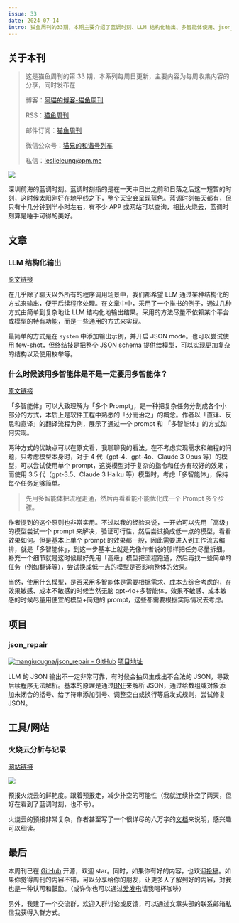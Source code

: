 ```yaml
---
issue: 33
date: 2024-07-14
intro: 猫鱼周刊的33期，本期主要介绍了蓝调时刻、LLM 结构化输出、多智能体使用、json_repair项目和火烧云分析网站。
---
```


## 关于本刊

> 这是猫鱼周刊的第 33 期，本系列每周日更新，主要内容为每周收集内容的分享，同时发布在
>
> 博客：[阿猫的博客-猫鱼周刊](https://ameow.xyz/categories/weekly)
>
> RSS：[猫鱼周刊](https://ameow.xyz/feed/categories/weekly.xml)
>
> 邮件订阅：[猫鱼周刊](https://quail.ink/ameow)
>
> 微信公众号：[猫兄的和谐号列车](http://img.ameow.xyz/202401141448662.png)
>
> 私信：[leslieleung@pm.me](mailto:leslieleung@pm.me)

![](https://img.ameow.xyz/202407141748505.jpg)

深圳前海的蓝调时刻。蓝调时刻指的是在一天中日出之前和日落之后这一短暂的时刻，这时候太阳刚好在地平线之下，整个天空会呈现蓝色。蓝调时刻每天都有，但只有十几分钟到半小时左右，有不少 APP 或网站可以查询，相比火烧云，蓝调时刻算是唾手可得的美好。

## 文章

### LLM 结构化输出

[原文链接](https://ameow.xyz/archives/llm-structural-output)

在几乎除了聊天以外所有的程序调用场景中，我们都希望 LLM 通过某种结构化的方式来输出，便于后续程序处理。在文章中中，采用了一个推书的例子，通过几种方式由简单到复杂地让 LLM 结构化地输出结果。采用的方法尽量不依赖某个平台或模型的特有功能，而是一些通用的方式来实现。

最简单的方式是在 `system` 中添加输出示例，并开启 JSON mode。也可以尝试使用 few-shot，但终结技是把整个 JSON schema 提供给模型，可以实现更加复杂的结构以及使用枚举等。

### 什么时候该用多智能体是不是一定要用多智能体？

[原文链接](https://baoyu.io/blog/ai/when-to-use-multi-agent-systems-or-cot)

「多智能体」可以大致理解为「多个 Prompt」，是一种把复杂任务分割成各个小部分的方式，本质上是软件工程中熟悉的「分而治之」的概念。作者以「直译、反思和意译」的翻译流程为例，展示了通过一个 prompt 和 「多智能体」的方式如何实现。

两种方式的优缺点可以在原文看，我聊聊我的看法。在不考虑实现需求和编程的问题，只考虑模型本身时，对于 4 代（gpt-4、gpt-4o、Claude 3 Opus 等）的模型，可以尝试使用单个 prompt，这类模型对于复杂的指令和任务有较好的效果；而使用 3.5 代（gpt-3.5、Claude 3 Haiku 等）模型时，考虑「多智能体」，保持每个任务足够简单。

> 先用多智能体把流程走通，然后再看看能不能优化成一个 Prompt 多个步骤。

作者提到的这个原则也非常实用。不过以我的经验来说，一开始可以先用「高级」的模型尝试一个 prompt 来解决，验证可行性，然后尝试换成低一点的模型，看看效果如何。但是基本上单个 prompt 的效果都一般，因此需要进入到工作流去编排，就是「多智能体」，到这一步基本上就是先像作者说的那样把任务尽量拆细。补充一个细节就是这时候最好先用「高级」模型把流程跑通，然后再找一些简单的任务（例如翻译等），尝试换成低一点的模型是否影响整体的效果。

当然，使用什么模型，是否采用多智能体是需要根据需求、成本去综合考虑的，在效果敏感、成本不敏感的时候当然无脑 gpt-4o+多智能体，效果不敏感、成本敏感的时候尽量用便宜的模型+简短的 prompt，这些都需要根据实际情况去考虑。

## 项目

### json_repair

[![mangiucugna/json_repair - GitHub](https://gh-card.dev/repos/mangiucugna/json_repair.svg)](https://github.com/mangiucugna/json_repair)
[项目地址](https://github.com/mangiucugna/json_repair)

LLM 的 JSON 输出不一定非常可靠，有时候会抽风生成出不合法的 JSON，导致后续程序无法解析。基本的原理是通过[BNF](https://en.wikipedia.org/wiki/Backus%E2%80%93Naur_form)来解析 JSON，通过给数组或对象添加未闭合的括号、给字符串添加引号、调整空白或换行等启发式规则，尝试修复 JSON。

## 工具/网站

### 火烧云分析与记录

[网站链接](https://sunsetbot.top/)

![](https://img.ameow.xyz/202407141809450.jpg)

预报火烧云的鲜艳度。跟着预报走，减少扑空的可能性（我就连续扑空了两天，但好在看到了蓝调时刻，也不亏）。

火烧云的预报非常复杂，作者甚至写了一个很详尽的六万字的[文档](https://docs.qq.com/doc/DWHdrTVRPR3RaT0VD)来说明，感兴趣可以细读。

## 最后

本周刊已在 [GitHub](https://github.com/LeslieLeung/cat-fish-weekly) 开源，欢迎 star。同时，如果你有好的内容，也欢迎[投稿](https://github.com/LeslieLeung/cat-fish-weekly/issues/new?assignees=LeslieLeung&labels=&projects=&template=recommendations.md)。如果你觉得周刊的内容不错，可以分享给你的朋友，让更多人了解到好的内容，对我也是一种认可和鼓励。（或许你也可以通过[爱发电](https://afdian.net/a/3verest)请我喝杯咖啡）

另外，我建了一个交流群，欢迎入群讨论或反馈，可以通过文章头部的联系邮箱私信我获得入群方式。
